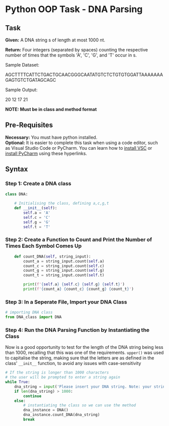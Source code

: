 # Python OOP Task - DNA Parsing

## Task 
__Given:__ A DNA string s of length at most 1000 nt.

__Return:__ Four integers (separated by spaces) counting the respective number of times that the symbols 'A', 'C', 'G', and 'T' occur in s.

Sample Dataset:

AGCTTTTCATTCTGACTGCAACGGGCAATATGTCTCTGTGTGGATTAAAAAAAGAGTGTCTGATAGCAGC

Sample Output:

20 12 17 21

__NOTE: Must be in class and method format__

## Pre-Requisites
__Necessary:__ You must have python installed.  
__Optional:__ It is easier to complete this task when using a code editor, such as Visual Studio Code or PyCharm. You can learn how to [install VSC](https://docs.microsoft.com/en-us/visualstudio/install/install-visual-studio?view=vs-2019) or [install PyCharm](https://www.jetbrains.com/help/pycharm/quick-start-guide.html) using these hyperlinks. 

## Syntax 
### Step 1: Create a DNA class
```python
class DNA:
    
    # Initialising the class, defining a,c,g,t
    def __init__(self):
        self.a = 'A'
        self.c = 'C'
        self.g = 'G'
        self.t = 'T'
```

### Step 2: Create a Function to Count and Print the Number of Times Each Symbol Comes Up
```python
    def count_DNA(self, string_input):
        count_a = string_input.count(self.a)
        count_c = string_input.count(self.c)
        count_g = string_input.count(self.g)
        count_t = string_input.count(self.t)

        print(f'{self.a} {self.c} {self.g} {self.t}')
        print(f'{count_a} {count_c} {count_g} {count_t}')
```
### Step 3: In a Seperate File, Import your DNA Class 
```python
# importing DNA class
from DNA_class import DNA
```
### Step 4: Run the DNA Parsing Function by Instantiating the Class
Now is a good opportunity to test for the length of the DNA string being less than 1000, recalling that this was one of the requirements. `upper()` was used to capitalise the string, making sure that the letters are as defined in the class' `__init__` function, to avoid any issues with case-sensitivity

```python
# If the string is longer than 1000 characters
# the user will be prompted to enter a string again
while True:
    dna_string = input('Please insert your DNA string. Note: your string cannot be longer than 1000 characters').upper()
    if len(dna_string) > 1000:
        continue   
    else: 
        # instantiating the class so we can use the method
        dna_instance = DNA()
        dna_instance.count_DNA(dna_string)
        break 
```